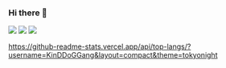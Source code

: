 ### Hi there 👋
<img src="https://img.shields.io/badge/TS-바탕색?style=flat&logo=TypeScript&logoColor=white"/> <img src="https://img.shields.io/badge/JS-바탕색?style=flat&logo=JavaScript&logoColor=white"/> <img src="https://img.shields.io/badge/Spring-바탕색?style=flat&logo=Spring&logoColor=white"/>


https://github-readme-stats.vercel.app/api/top-langs/?username=KinDDoGGang&layout=compact&theme=tokyonight
